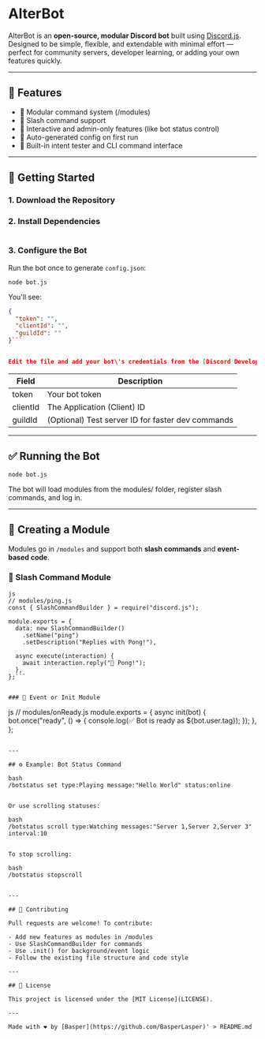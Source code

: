 # AlterBot

AlterBot is an **open-source, modular Discord bot** built using [Discord.js](https://discord.js.org). Designed to be simple, flexible, and extendable with minimal effort — perfect for community servers, developer learning, or adding your own features quickly.

---

## 🔧 Features

- 🔌 Modular command system (/modules)
- 💬 Slash command support
- 🧠 Interactive and admin-only features (like bot status control)
- 📂 Auto-generated config on first run
- 🧪 Built-in intent tester and CLI command interface

---

## 🚀 Getting Started

### 1. Download the Repository

### 2. Install Dependencies

```npm install
```
### 3. Configure the Bot

Run the bot once to generate ```config.json```:

```node bot.js```


You'll see:

```json
{
  "token": "",
  "clientId": "",
  "guildId": ""
}```


Edit the file and add your bot\'s credentials from the [Discord Developer Portal](https://discord.com/developers/applications).

```
| Field      | Description                                       |
|------------|---------------------------------------------------|
| token    | Your bot token                                     |
| clientId | The Application (Client) ID                        |
| guildId  | (Optional) Test server ID for faster dev commands  |```

---

## ✅ Running the Bot

```node bot.js```


The bot will load modules from the modules/ folder, register slash commands, and log in.

---

## 🧱 Creating a Module

Modules go in `/modules` and support both **slash commands** and **event-based code**.

### 🔹 Slash Command Module
```
js
// modules/ping.js
const { SlashCommandBuilder } = require("discord.js");

module.exports = {
  data: new SlashCommandBuilder()
    .setName("ping")
    .setDescription("Replies with Pong!"),

  async execute(interaction) {
    await interaction.reply("🏓 Pong!");
  },
};```


### 🔹 Event or Init Module
```
js
// modules/onReady.js
module.exports = {
  async init(bot) {
    bot.once("ready", () => {
      console.log(✅ Bot is ready as \${bot.user.tag});
    });
  },
};
```

---

## ⚙️ Example: Bot Status Command

bash
/botstatus set type:Playing message:"Hello World" status:online


Or use scrolling statuses:

bash
/botstatus scroll type:Watching messages:"Server 1,Server 2,Server 3" interval:10


To stop scrolling:

bash
/botstatus stopscroll


---

## 🤝 Contributing

Pull requests are welcome! To contribute:

- Add new features as modules in /modules
- Use SlashCommandBuilder for commands
- Use .init() for background/event logic
- Follow the existing file structure and code style

---

## 📄 License

This project is licensed under the [MIT License](LICENSE).

---

Made with ❤️ by [Basper](https://github.com/BasperLasper)' > README.md
